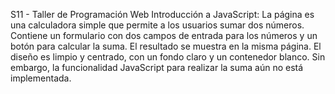 S11 - Taller de Programación Web
Introducción a JavaScript:
La página es una calculadora simple que permite a los usuarios sumar dos números. Contiene un formulario con dos campos de entrada para los números y un botón para calcular la suma. El resultado se muestra en la misma página. El diseño es limpio y centrado, con un fondo claro y un contenedor blanco. Sin embargo, la funcionalidad JavaScript para realizar la suma aún no está implementada.
